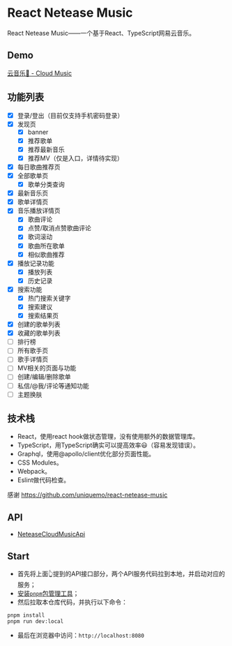 # React Netease Music
React Netease Music——一个基于React、TypeScript网易云音乐。

## Demo
[云音乐🎸 - Cloud Music]([https://react-cloud-music.netlify.app](https://react-cloud-music.netlify.app/))

## 功能列表
- [x] 登录/登出（目前仅支持手机密码登录）
- [x] 发现页
  - [x] banner
  - [x] 推荐歌单
  - [x] 推荐最新音乐
  - [x] 推荐MV（仅是入口，详情待实现）
- [x] 每日歌曲推荐页
- [x] 全部歌单页
  - [x] 歌单分类查询
- [x] 最新音乐页
- [x] 歌单详情页
- [x] 音乐播放详情页
  - [x] 歌曲评论
  - [x] 点赞/取消点赞歌曲评论
  - [x] 歌词滚动
  - [x] 歌曲所在歌单
  - [x] 相似歌曲推荐
- [x] 播放记录功能
  - [x] 播放列表
  - [x] 历史记录
- [x] 搜索功能
  - [x] 热门搜索关键字
  - [x] 搜索建议
  - [x] 搜索结果页
- [x] 创建的歌单列表
- [x] 收藏的歌单列表
- [ ] 排行榜
- [ ] 所有歌手页
- [ ] 歌手详情页
- [ ] MV相关的页面与功能
- [ ] 创建/编辑/删除歌单
- [ ] 私信/@我/评论等通知功能
- [ ] 主题换肤

## 技术栈
- React，使用react hook做状态管理，没有使用额外的数据管理库。
- TypeScript，用TypeScript确实可以提高效率😃（容易发现错误）。
- Graphql，使用@apollo/client优化部分页面性能。
- CSS Modules。
- Webpack。
- Eslint做代码检查。

感谢 https://github.com/uniquemo/react-netease-music

## API
- [NeteaseCloudMusicApi](https://binaryify.github.io/NeteaseCloudMusicApi)

## Start
- 首先将上面👆提到的API接口部分，两个API服务代码拉到本地，并启动对应的服务；
- [安装`pnpm`包管理工具](https://pnpm.io/installation)；
- 然后拉取本仓库代码，并执行以下命令：
```
pnpm install
pnpm run dev:local
```
- 最后在浏览器中访问：`http://localhost:8080`
